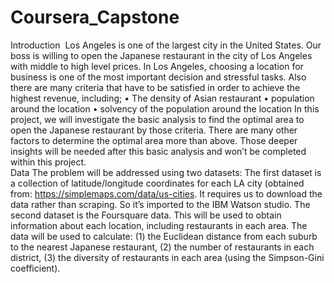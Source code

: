 # Coursera_Capstone

Introduction 
Los Angeles is one of the largest city in the United States. Our boss is willing to open the Japanese restaurant in the city of Los Angeles with middle to high level prices. In Los Angeles, choosing a location for business is one of the most important decision and stressful tasks. Also there are many criteria that have to be satisfied in order to achieve the highest revenue, including;
•	The density of Asian restaurant 
•	population around the location
•	solvency of the population around the location
In this project, we will investigate the basic analysis to find the optimal area to open the Japanese restaurant by those criteria. 
There are many other factors to determine the optimal area more than above. Those deeper insights will be needed after this basic analysis and won’t be completed within this project.  
Data
The problem will be addressed using two datasets:
The first dataset is a collection of latitude/longitude coordinates for each LA city (obtained from: https://simplemaps.com/data/us-cities. It requires us to download the data rather than scraping. So it’s imported to the IBM Watson studio.
The second dataset is the Foursquare data. This will be used to obtain information about each location, including restaurants in each area. The data will be used to calculate: (1) the Euclidean distance from each suburb to the nearest Japanese restaurant, (2) the number of restaurants in each district, (3) the diversity of restaurants in each area (using the Simpson-Gini coefficient).
